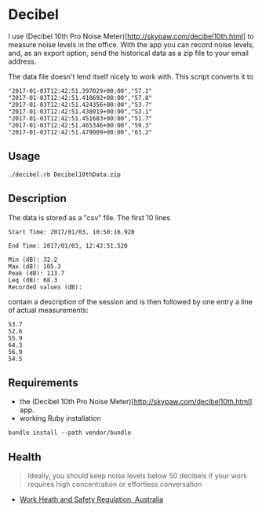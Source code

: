 # Decibel

I use (Decibel 10th Pro Noise Meter)[http://skypaw.com/decibel10th.html] to measure noise levels in the office. With the app you can record noise levels, and, as an export option, send the historical data as a zip file to your email address.

The data file doesn't lend itself nicely to work with. This script converts it to

```
"2017-01-03T12:42:51.397029+00:00","57.2"
"2017-01-03T12:42:51.410692+00:00","57.8"
"2017-01-03T12:42:51.424356+00:00","53.7"
"2017-01-03T12:42:51.438019+00:00","53.1"
"2017-01-03T12:42:51.451683+00:00","51.7"
"2017-01-03T12:42:51.465346+00:00","59.3"
"2017-01-03T12:42:51.479009+00:00","63.2"
```

## Usage

```
./decibel.rb Decibel10thData.zip
```

## Description

The data is stored as a "csv" file. The first 10 lines

```
Start Time: 2017/01/03, 10:50:16.920

End Time: 2017/01/03, 12:42:51.520

Min (dB): 32.2
Max (dB): 105.3
Peak (dB): 113.7
Leq (dB): 68.3
Recorded values (dB):
```

contain a description of the session and is then followed by one entry a line of actual measurements:

```
53.7
52.6
55.9
64.3
56.9
54.5
```

## Requirements

* the (Decibel 10th Pro Noise Meter)[http://skypaw.com/decibel10th.html] app.
* working Ruby installation

```
bundle install --path vendor/bundle
```

## Health

> Ideally, you should keep noise levels below  50 decibels if your work requires high concentration or effortless conversation
- [Work Heath and Safety Regulation, Australia](http://www.safework.nsw.gov.au/health-and-safety/safety-topics-a-z/noise-at-work)

